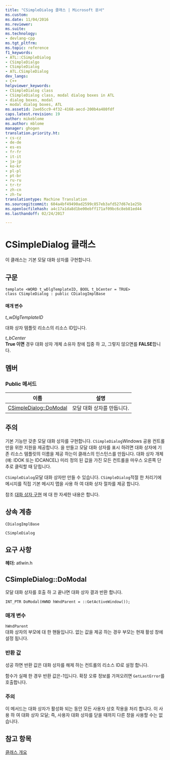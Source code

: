 ```yaml
---
title: "CSimpleDialog 클래스 | Microsoft 문서"
ms.custom: 
ms.date: 11/04/2016
ms.reviewer: 
ms.suite: 
ms.technology:
- devlang-cpp
ms.tgt_pltfrm: 
ms.topic: reference
f1_keywords:
- ATL::CSimpleDialog
- CSimpleDialgo
- CSimpleDialog
- ATL.CSimpleDialog
dev_langs:
- C++
helpviewer_keywords:
- CSimpleDialog class
- CSimpleDialog class, modal dialog boxes in ATL
- dialog boxes, modal
- modal dialog boxes, ATL
ms.assetid: 2ae65cc9-4f32-4168-aecd-200b4a480fdf
caps.latest.revision: 19
author: mikeblome
ms.author: mblome
manager: ghogen
translation.priority.ht:
- cs-cz
- de-de
- es-es
- fr-fr
- it-it
- ja-jp
- ko-kr
- pl-pl
- pt-br
- ru-ru
- tr-tr
- zh-cn
- zh-tw
translationtype: Machine Translation
ms.sourcegitcommit: 604a4bf49490ad2599c857eb3afd527d67e1e25b
ms.openlocfilehash: a4c17a1da8d1be00ebff171af09bc6c8eb81ed44
ms.lasthandoff: 02/24/2017

---
```

# <a name="csimpledialog-class"></a>CSimpleDialog 클래스
이 클래스는 기본 모달 대화 상자를 구현합니다.  
  
## <a name="syntax"></a>구문  
  
```
template <WORD t_wDlgTemplateID, BOOL t_bCenter = TRUE>  
class CSimpleDialog : public CDialogImplBase
```  
  
#### <a name="parameters"></a>매개 변수  
 *t_wDlgTemplateID*  
  
 대화 상자 템플릿 리소스의 리소스 ID입니다.  
  
 *t_bCenter*  
 **True 이면** 경우 대화 상자 개체 소유자 창에 집중 하 고, 그렇지 않으면를 **FALSE**합니다.  
  
## <a name="members"></a>멤버  
  
### <a name="public-methods"></a>Public 메서드  
  
|이름|설명|  
|----------|-----------------|  
|[CSimpleDialog::DoModal](#domodal)|모달 대화 상자를 만듭니다.|  
  
## <a name="remarks"></a>주의  
 기본 기능만 갖춘 모달 대화 상자를 구현합니다. `CSimpleDialog`Windows 공용 컨트롤만을 위한 지원을 제공합니다. 을 만들고 모달 대화 상자를 표시 하려면 대화 상자에 기존 리소스 템플릿의 이름을 제공 하는이 클래스의 인스턴스를 만듭니다. 대화 상자 개체 (예: IDOK 또는 IDCANCEL) 미리 정의 된 값을 가진 모든 컨트롤을 마우스 오른쪽 단추로 클릭할 때 닫힙니다.  
  
 `CSimpleDialog`모달 대화 상자만 만들 수 있습니다. `CSimpleDialog`적절 한 처리기에 메시지를 직접 기본 메시지 맵을 사용 하 여 대화 상자 절차를 제공 합니다.  
  
 참조 [대화 상자 구현](../../atl/implementing-a-dialog-box.md) 에 대 한 자세한 내용은 합니다.  
  
## <a name="inheritance-hierarchy"></a>상속 계층  
 `CDialogImplBase`  
  
 `CSimpleDialog`  
  
## <a name="requirements"></a>요구 사항  
 **헤더:** atlwin.h  
  
##  <a name="a-namedomodala--csimpledialogdomodal"></a><a name="domodal"></a>CSimpleDialog::DoModal  
 모달 대화 상자를 호출 하 고 끝나면 대화 상자 결과 반환 합니다.  
  
```
INT_PTR DoModal(HWND hWndParent = ::GetActiveWindow());
```  
  
### <a name="parameters"></a>매개 변수  
 `hWndParent`  
 대화 상자의 부모에 대 한 핸들입니다. 없는 값을 제공 하는 경우 부모는 현재 활성 창에 설정 됩니다.  
  
### <a name="return-value"></a>반환 값  
 성공 하면 반환 값은 대화 상자를 해제 하는 컨트롤의 리소스 ID로 설정 합니다.  
  
 함수가 실패 한 경우 반환 값은-1입니다. 확장 오류 정보를 가져오려면 `GetLastError`를 호출합니다.  
  
### <a name="remarks"></a>주의  
 이 메서드는 대화 상자가 활성화 되는 동안 모든 사용자 상호 작용을 처리 합니다. 이 사용 하 여 대화 상자 모달; 즉, 사용자 대화 상자를 닫을 때까지 다른 창을 사용할 수는 없습니다.  
  
## <a name="see-also"></a>참고 항목  
 [클래스 개요](../../atl/atl-class-overview.md)

